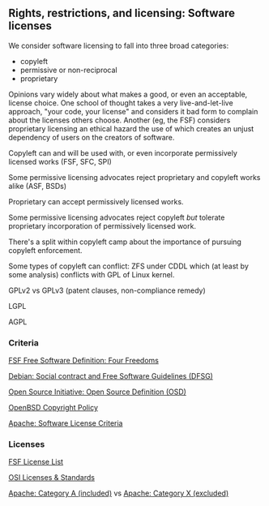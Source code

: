 

## Rights, restrictions, and licensing: Software licenses

We consider software licensing to fall into three broad categories:

  * copyleft
  * permissive or non-reciprocal
  * proprietary


Opinions vary widely about what makes a good, or even an acceptable, license 
choice. One school of thought takes a very live-and-let-live approach, "your code, your 
license" and considers it bad form to complain about the licenses others 
choose. Another (eg, the FSF) considers proprietary licensing an ethical 
hazard the use of which creates an unjust dependency of users on the 
creators of software.

Copyleft can and will be used with, or even incorporate permissively licensed works (FSF, SFC, SPI)

Some permissive licensing advocates reject proprietary and copyleft works alike (ASF, BSDs)

Proprietary can accept permissively licensed works.

Some permissive licensing advocates reject copyleft *but* tolerate proprietary 
incorporation of permissively licensed work.

There's a split within copyleft camp about the importance of pursuing copyleft 
enforcement.

Some types of copyleft can conflict: ZFS under CDDL which (at least by some 
analysis) conflicts with GPL of Linux kernel. 

GPLv2 vs GPLv3 (patent clauses, non-compliance remedy)

LGPL

AGPL

### Criteria

[FSF Free Software Definition: Four Freedoms](https://www.gnu.org/philosophy/free-sw.en.html)

[Debian: Social contract and Free Software Guidelines (DFSG)](https://www.debian.org/social_contract)

[Open Source Initiative: Open Source Definition (OSD)](https://opensource.org/osd-annotated)

[OpenBSD Copyright Policy](https://www.openbsd.org/policy.html)

[Apache: Software License Criteria](https://www.apache.org/legal/resolved.html#criteria)

### Licenses

[FSF License List](https://www.gnu.org/licenses/license-list.en.html)

[OSI Licenses & Standards](https://opensource.org/licenses)

[Apache: Category A (included)](https://www.apache.org/legal/resolved.html#what-can-we-include-in-an-asf-project-category-a) vs [Apache: Category X (excluded)](https://www.apache.org/legal/resolved.html#what-can-we-not-include-in-an-asf-project-category-x)
